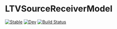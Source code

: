 # LTVSourceReceiverModel

[![Stable](https://img.shields.io/badge/docs-stable-blue.svg)](https://mantodas.github.io/LTVSourceReceiverModel.jl/stable)
[![Dev](https://img.shields.io/badge/docs-dev-blue.svg)](https://mantodas.github.io/LTVSourceReceiverModel.jl/dev)
[![Build Status](https://travis-ci.com/mantodas/LTVSourceReceiverModel.jl.svg?branch=main)](https://travis-ci.com/mantodas/LTVSourceReceiverModel.jl)
